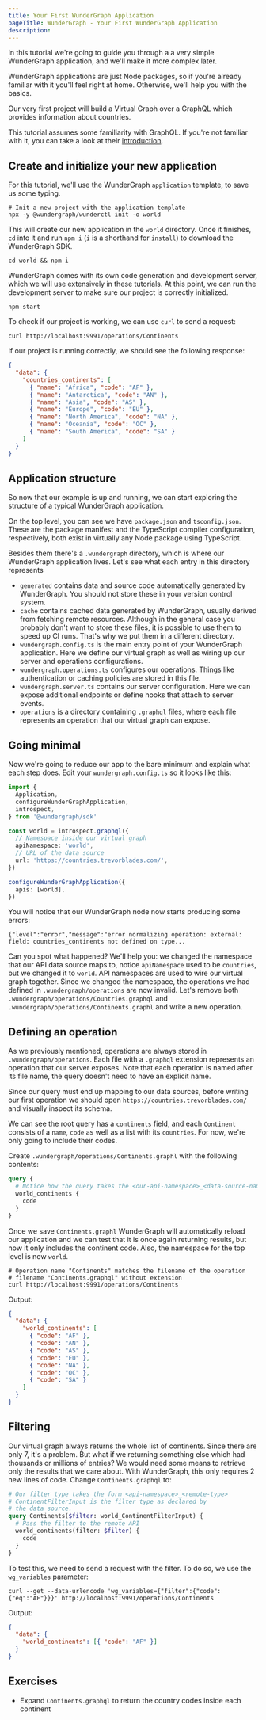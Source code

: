 ```yaml
---
title: Your First WunderGraph Application
pageTitle: WunderGraph - Your First WunderGraph Application
description:
---
```


In this tutorial we're going to guide you through a a very simple
WunderGraph application, and we'll make it more complex later.

WunderGraph applications are just Node packages, so if you're already familiar with
it you'll feel right at home. Otherwise, we'll help you with the basics.

Our very first project will build a Virtual Graph over a GraphQL which provides information
about countries.

This tutorial assumes some familiarity with GraphQL. If you're not familiar with it, you can
take a look at their [introduction](https://graphql.org/learn/).

## Create and initialize your new application

For this tutorial, we'll use the WunderGraph `application` template,
to save us some typing.

```shell
# Init a new project with the application template
npx -y @wundergraph/wunderctl init -o world
```

This will create our new application in the `world` directory. Once it finishes,
`cd` into it and run `npm i` (`i` is a shorthand for `install`) to download the
WunderGraph SDK.

```shell
cd world && npm i
```

WunderGraph comes with its own code generation and development server, which we will
use extensively in these tutorials. At this point, we can run the development server
to make sure our project is correctly initialized.

```shell
npm start
```

To check if our project is working, we can use `curl` to send a request:

```shell
curl http://localhost:9991/operations/Continents
```

If our project is running correctly, we should see the following response:

```json
{
  "data": {
    "countries_continents": [
      { "name": "Africa", "code": "AF" },
      { "name": "Antarctica", "code": "AN" },
      { "name": "Asia", "code": "AS" },
      { "name": "Europe", "code": "EU" },
      { "name": "North America", "code": "NA" },
      { "name": "Oceania", "code": "OC" },
      { "name": "South America", "code": "SA" }
    ]
  }
}
```

## Application structure

So now that our example is up and running, we can start exploring the structure
of a typical WunderGraph application.

On the top level, you can see we have `package.json` and `tsconfig.json`. These are
the package manifest and the TypeScript compiler configuration, respectively, both exist
in virtually any Node package using TypeScript.

Besides them there's a `.wundergraph` directory, which is where our WunderGraph application
lives. Let's see what each entry in this directory represents

- `generated` contains data and source code automatically generated by WunderGraph. You should
  not store these in your version control system.
- `cache` contains cached data generated by WunderGraph, usually derived from fetching remote
  resources. Although in the general case you probably don't want to store these files, it is
  possible to use them to speed up CI runs. That's why we put them in a different directory.
- `wundergraph.config.ts` is the main entry point of your WunderGraph application. Here we define
  our virtual graph as well as wiring up our server and operations configurations.
- `wundergraph.operations.ts` configures our operations. Things like authentication or caching
  policies are stored in this file.
- `wundergraph.server.ts` contains our server configuration. Here we can expose additional endpoints
  or define hooks that attach to server events.
- `operations` is a directory containing `.graphql` files, where each file represents an operation that
  our virtual graph can expose.

## Going minimal

Now we're going to reduce our app to the bare minimum and explain what each step does. Edit your
`wundergraph.config.ts` so it looks like this:

```typescript
import {
  Application,
  configureWunderGraphApplication,
  introspect,
} from '@wundergraph/sdk'

const world = introspect.graphql({
  // Namespace inside our virtual graph
  apiNamespace: 'world',
  // URL of the data source
  url: 'https://countries.trevorblades.com/',
})

configureWunderGraphApplication({
  apis: [world],
})
```

You will notice that our WunderGraph node now starts producing some errors:

```
{"level":"error","message":"error normalizing operation: external: field: countries_continents not defined on type...
```

Can you spot what happened? We'll help you: we changed the namespace that our API data source
maps to, notice `apiNamespace` used to be `countries`, but we changed it to `world`.
API namespaces are used to wire our virtual graph together. Since we changed the namespace, the
operations we had defined in `.wundergraph/operations` are now invalid. Let's remove both
`.wundergraph/operations/Countries.graphql` and `.wundergraph/operations/Continents.graphl`
and write a new operation.

## Defining an operation

As we previously mentioned, operations are always stored in `.wundergraph/operations`. Each file
with a `.graphql` extension represents an operation that our server exposes. Note that each
operation is named after its file name, the query doesn't need to have an explicit name.

Since our query must end up mapping to our data sources, before writing our first operation
we should open `https://countries.trevorblades.com/` and visually inspect
its schema.

We can see the root query has a `continents` field, and each `Continent` consists of a `name`,
`code` as well as a list with its `countries`. For now, we're only going to include their codes.

Create `.wundergraph/operations/Continents.graphl` with the following contents:

```graphql
query {
  # Notice how the query takes the <our-api-namespace>_<data-source-namespace>
  world_continents {
    code
  }
}
```

Once we save `Continents.graphl` WunderGraph will automatically reload our application and
we can test that it is once again returning results, but now it only includes the continent
code. Also, the namespace for the top level is now `world`.

```shell
# Operation name "Continents" matches the filename of the operation
# filename "Continents.graphql" without extension
curl http://localhost:9991/operations/Continents
```

Output:

```json
{
  "data": {
    "world_continents": [
      { "code": "AF" },
      { "code": "AN" },
      { "code": "AS" },
      { "code": "EU" },
      { "code": "NA" },
      { "code": "OC" },
      { "code": "SA" }
    ]
  }
}
```

## Filtering

Our virtual graph always returns the whole list of continents. Since there are only 7, it's a problem.
But what if we returning something else which had thousands or millions of entries? We would need
some means to retrieve only the results that we care about. With WunderGraph, this only requires
2 new lines of code. Change `Continents.graphql` to:

```graphql
# Our filter type takes the form <api-namespace>_<remote-type>
# ContinentFilterInput is the filter type as declared by
# the data source.
query Continents($filter: world_ContinentFilterInput) {
  # Pass the filter to the remote API
  world_continents(filter: $filter) {
    code
  }
}
```

To test this, we need to send a request with the filter. To do so, we use the `wg_variables` parameter:

```shell
curl --get --data-urlencode 'wg_variables={"filter":{"code":{"eq":"AF"}}}' http://localhost:9991/operations/Continents
```

Output:

```json
{
  "data": {
    "world_continents": [{ "code": "AF" }]
  }
}
```

## Exercises

- Expand `Continents.graphql` to return the country codes inside each continent
